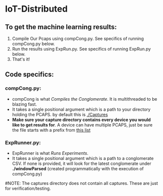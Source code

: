 # IoT-Distributed

## To get the machine learning results:
1. Compile Our Pcaps using compCong.py. See specifics of running compCong.py below.
2. Run the results using ExpRun.py. See specifics of running ExpRun.py below.
3. That's it!

## Code specifics:
### compCong.py:
* compCong is what *Compiles the Conglomerate*. It is multithreaded to be blazing fast.
* It takes a single positional argument which is a path to your directory holding the PCAPS. by default this is [./Captures](https://github.com/landonzweigle/IoT-Distributed/tree/main/Captures)
* **Make sure your capture directory contains every device you would like to get results for**. A device can have multiple PCAPS, just be sure the file starts with a prefix from [this list](https://github.com/landonzweigle/IoT-Distributed/blob/main/Captures/device%20prefix%20list.txt)
### ExpRunner.py:
* ExpRunner is what *Runs Experiments*. 
* It takes a single positional argument which is a path to a conglomerate CSV. If none is provided, it will look for the latest conglomerate under **./windowParsed** (created programmatically with the execution of compCong.py)




#NOTE: The captures directory does not contain all captures. These are just for verification/testing.
